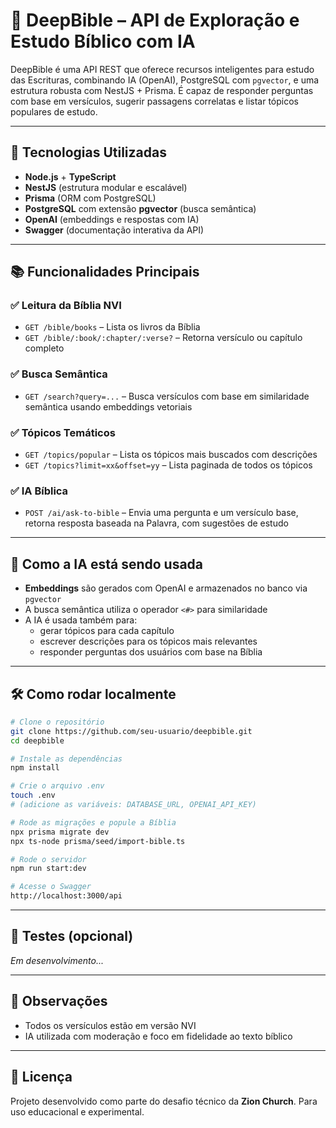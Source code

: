 # 📖 DeepBible – API de Exploração e Estudo Bíblico com IA

DeepBible é uma API REST que oferece recursos inteligentes para estudo das Escrituras, combinando IA (OpenAI), PostgreSQL com `pgvector`, e uma estrutura robusta com NestJS + Prisma. É capaz de responder perguntas com base em versículos, sugerir passagens correlatas e listar tópicos populares de estudo.

---

## 🚀 Tecnologias Utilizadas
- **Node.js** + **TypeScript**
- **NestJS** (estrutura modular e escalável)
- **Prisma** (ORM com PostgreSQL)
- **PostgreSQL** com extensão **pgvector** (busca semântica)
- **OpenAI** (embeddings e respostas com IA)
- **Swagger** (documentação interativa da API)

---

## 📚 Funcionalidades Principais

### ✅ Leitura da Bíblia NVI
- `GET /bible/books` – Lista os livros da Bíblia
- `GET /bible/:book/:chapter/:verse?` – Retorna versículo ou capítulo completo

### ✅ Busca Semântica
- `GET /search?query=...` – Busca versículos com base em similaridade semântica usando embeddings vetoriais

### ✅ Tópicos Temáticos
- `GET /topics/popular` – Lista os tópicos mais buscados com descrições
- `GET /topics?limit=xx&offset=yy` – Lista paginada de todos os tópicos

### ✅ IA Bíblica
- `POST /ai/ask-to-bible` – Envia uma pergunta e um versículo base, retorna resposta baseada na Palavra, com sugestões de estudo

---

## 🧠 Como a IA está sendo usada
- **Embeddings** são gerados com OpenAI e armazenados no banco via `pgvector`
- A busca semântica utiliza o operador `<#>` para similaridade
- A IA é usada também para:
  - gerar tópicos para cada capítulo
  - escrever descrições para os tópicos mais relevantes
  - responder perguntas dos usuários com base na Bíblia

---

## 🛠️ Como rodar localmente
```bash
# Clone o repositório
git clone https://github.com/seu-usuario/deepbible.git
cd deepbible

# Instale as dependências
npm install

# Crie o arquivo .env
touch .env
# (adicione as variáveis: DATABASE_URL, OPENAI_API_KEY)

# Rode as migrações e popule a Bíblia
npx prisma migrate dev
npx ts-node prisma/seed/import-bible.ts

# Rode o servidor
npm run start:dev

# Acesse o Swagger
http://localhost:3000/api
```

---

## 🧪 Testes (opcional)
*Em desenvolvimento...*

---

## 📝 Observações
- Todos os versículos estão em versão NVI
- IA utilizada com moderação e foco em fidelidade ao texto bíblico

---

## 🤝 Licença
Projeto desenvolvido como parte do desafio técnico da **Zion Church**. Para uso educacional e experimental.

